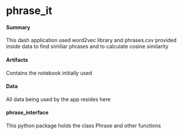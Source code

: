 # phrase_it

#### Summary
This dash application used word2vec library and phrases.csv provided inside data to find similiar phrases and to calculate cosine similarity

#### Artifacts
Contains the notebook initially used

#### Data
All data being used by the app resides here

#### phrase_interface
This python package holds the class Phrase and other functions 
